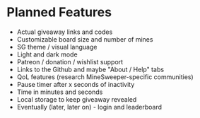 # Planned Features

- Actual giveaway links and codes
- Customizable board size and number of mines
- SG theme / visual language
- Light and dark mode
- Patreon / donation / wishlist support
- Links to the Github and maybe "About / Help" tabs
- QoL features (research MineSweeper-specific communities)
- Pause timer after x seconds of inactivity
- Time in minutes and seconds
- Local storage to keep giveaway revealed
- Eventually (later, later on) - login and leaderboard